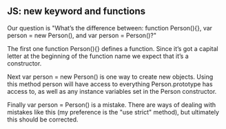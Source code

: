 ## JS: new keyword and functions

Our question is "What’s the difference between: function Person(){}, var person = new Person(), and var person = Person()?"

The first one function Person(){} defines a function. Since it’s got a capital letter at the beginning of the function name we expect that it’s a constructor.

Next var person = new Person() is one way to create new objects. Using this method person will have access to everything Person.prototype has access to, as well as any instance variables set in the Person constructor.

Finally var person = Person() is a mistake. There are ways of dealing with mistakes like this (my preference is the "use strict" method), but ultimately this should be corrected.
